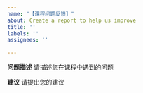 ```yaml
---
name: "【课程问题反馈】"
about: Create a report to help us improve
title: ''
labels: ''
assignees: ''

---
```


**问题描述**
请描述您在课程中遇到的问题

**建议**
请提出您的建议
